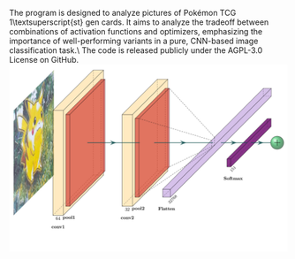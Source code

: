 The program is designed to analyze pictures of Pokémon TCG 1\textsuperscript{st} gen cards. It aims to analyze the tradeoff between combinations of activation functions and optimizers, emphasizing the importance of well-performing variants in a pure, CNN-based image classification task.\\
The code is released publicly under the AGPL-3.0 License on GitHub.
![Alt text](model.jpg)
